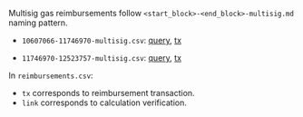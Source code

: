 Multisig gas reimbursements follow `<start_block>-<end_block>-multisig.md` naming pattern.

- `10607066-11746970-multisig.csv`: [query](https://explore.duneanalytics.com/queries/11380/source), [tx](https://etherscan.io/tx/0x46ea28a06892eeada4ae351f0776250bc4658299375cb35a9cba24b9807fbcb9)

- `11746970-12523757-multisig.csv`: [query](https://duneanalytics.com/queries/54313), [tx](https://etherscan.io/tx/0x6afdc3367e28b1388f875fc5ddcc3536d983dfda4897c0f6b206a8b460205e2e)

In `reimbursements.csv`:

- `tx` corresponds to reimbursement transaction.
- `link` corresponds to calculation verification.
